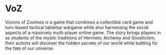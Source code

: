# VoZ
Visions of Zosimos is a game that combines a collectible card game and turn-based tactical tabletop wargame while also harnessing the social aspects of a massively multi-player online game. The story brings players in as students of the mystic traditions of Hermetic Alchemy and Gnosticism; their actions will discover the hidden secrets of our world while battling for the fate of our universe.
